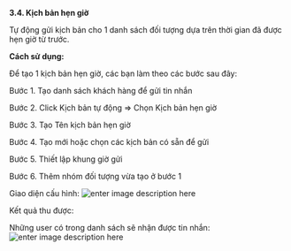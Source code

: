 **3.4. Kịch bản hẹn giờ**

Tự động gửi kịch bản cho 1 danh sách đối tượng dựa trên thời gian đã được hẹn giờ từ trước.

**Cách sử dụng:**

Để tạo 1 kịch bản hẹn giờ, các bạn làm theo các bước sau đây:

Bước 1. Tạo danh sách khách hàng để gửi tin nhắn

Bước 2. Click Kịch bản tự động => Chọn Kịch bản hẹn giờ

Bước 3. Tạo Tên kịch bản hẹn giờ

Bước 4. Tạo mới hoặc chọn các kịch bản có sẵn để gửi

Bước 5. Thiết lập khung giờ gửi

Bước 6. Thêm nhóm đối tượng vừa tạo ở bước 1

Giao diện cấu hình:
![enter image description here](https://static8.muarecdn.com/original/muare/images/2019/11/19/5383813_41.png)

Kết quả thu được:

Những user có trong danh sách sẽ nhận được tin nhắn:
![enter image description here](https://static8.muarecdn.com/original/muare/images/2019/11/19/5383822_42.png)